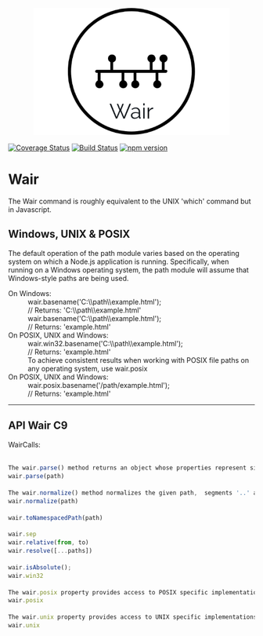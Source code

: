 <center>
<img src="https://github.com/Cryptix720/Wair/blob/master/wair.png">
</center>

[![Coverage Status](https://coveralls.io/repos/github/Cryptix720/Wair/badge.svg?branch=master)](https://coveralls.io/github/Cryptix720/Wair?branch=master)
[![Build Status](https://travis-ci.org/Cryptix720/Wair.svg?branch=master)](https://travis-ci.org/Cryptix720/Wair)
[![npm version](https://badge.fury.io/js/wair.svg)](https://badge.fury.io/js/wair)

# Wair 
The Wair command is roughly equivalent to the UNIX 'which' command but in Javascript.


## Windows, UNIX & POSIX
The default operation of the path module varies based on the operating system on which a Node.js application is running. Specifically, when running on a Windows operating system, the path module will assume that Windows-style paths are being used.



<dl>
  <dt>On Windows:</dt>
  <dd>wair.basename('C:\\path\\example.html');</dd>
<dd>// Returns: 'C:\\path\\example.html'</dd>
<dd>wair.basename('C:\\path\\example.html');</dd>
<dd>// Returns: 'example.html'</dd>

  <dt>On POSIX, UNIX and Windows:</dt>
  <dd>wair.win32.basename('C:\\path\\example.html');</dd>
<dd>// Returns: 'example.html'</dd>
<dd>To achieve consistent results when working with POSIX file paths on any operating system, use wair.posix</dd>

  <dt>On POSIX, UNIX and Windows:</dt>
  <dd>wair.posix.basename('/path/example.html');</dd>
<dd>// Returns: 'example.html'</dd>
</dl>


___



## API Wair C9
WairCalls:

```javascript

The wair.parse() method returns an object whose properties represent significant elements of the wair.
wair.parse(path)

The wair.normalize() method normalizes the given path,  segments '..' and '.' resolving.
wair.normalize(path)

wair.toNamespacedPath(path)

wair.sep
wair.relative(from, to)
wair.resolve([...paths])

wair.isAbsolute();
wair.win32

The wair.posix property provides access to POSIX specific implementations of the path methods.
wair.posix

The wair.unix property provides access to UNIX specific implementations of the path methods.
wair.unix

